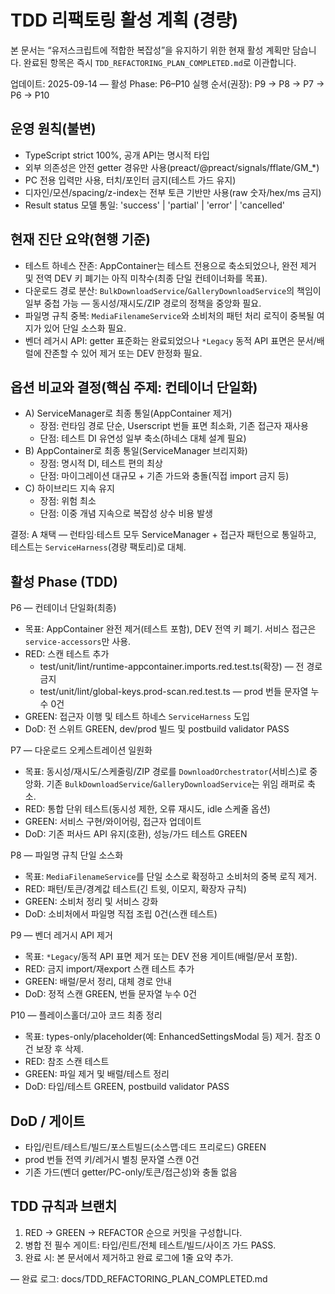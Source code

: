 # TDD 리팩토링 활성 계획 (경량)

본 문서는 “유저스크립트에 적합한 복잡성”을 유지하기 위한 현재 활성 계획만
담습니다. 완료된 항목은 즉시 `TDD_REFACTORING_PLAN_COMPLETED.md`로 이관합니다.

업데이트: 2025-09-14 — 활성 Phase: P6–P10 실행 순서(권장): P9 → P8 → P7 → P6 →
P10

## 운영 원칙(불변)

- TypeScript strict 100%, 공개 API는 명시적 타입
- 외부 의존성은 안전 getter 경유만 사용(preact/@preact/signals/fflate/GM\_\*)
- PC 전용 입력만 사용, 터치/포인터 금지(테스트 가드 유지)
- 디자인/모션/spacing/z-index는 전부 토큰 기반만 사용(raw 숫자/hex/ms 금지)
- Result status 모델 통일: 'success' | 'partial' | 'error' | 'cancelled'

## 현재 진단 요약(현행 기준)

- 테스트 하네스 잔존: AppContainer는 테스트 전용으로 축소되었으나, 완전 제거 및
  전역 DEV 키 폐기는 아직 미착수(최종 단일 컨테이너화를 목표).
- 다운로드 경로 분산: `BulkDownloadService`/`GalleryDownloadService`의 책임이
  일부 중첩 가능 — 동시성/재시도/ZIP 경로의 정책을 중앙화 필요.
- 파일명 규칙 중복: `MediaFilenameService`와 소비처의 패턴 처리 로직이 중복될
  여지가 있어 단일 소스화 필요.
- 벤더 레거시 API: getter 표준화는 완료되었으나 `*Legacy` 동적 API 표면은
  문서/배럴에 잔존할 수 있어 제거 또는 DEV 한정화 필요.

## 옵션 비교와 결정(핵심 주제: 컨테이너 단일화)

- A) ServiceManager로 최종 통일(AppContainer 제거)
  - 장점: 런타임 경로 단순, Userscript 번들 표면 최소화, 기존 접근자 재사용
  - 단점: 테스트 DI 유연성 일부 축소(하네스 대체 설계 필요)
- B) AppContainer로 최종 통일(ServiceManager 브리지화)
  - 장점: 명시적 DI, 테스트 편의 최상
  - 단점: 마이그레이션 대규모 + 기존 가드와 충돌(직접 import 금지 등)
- C) 하이브리드 지속 유지
  - 장점: 위험 최소
  - 단점: 이중 개념 지속으로 복잡성 상수 비용 발생

결정: A 채택 — 런타임·테스트 모두 ServiceManager + 접근자 패턴으로 통일하고,
테스트는 `ServiceHarness`(경량 팩토리)로 대체.

## 활성 Phase (TDD)

P6 — 컨테이너 단일화(최종)

- 목표: AppContainer 완전 제거(테스트 포함), DEV 전역 키 폐기. 서비스 접근은
  `service-accessors`만 사용.
- RED: 스캔 테스트 추가
  - test/unit/lint/runtime-appcontainer.imports.red.test.ts(확장) — 전 경로 금지
  - test/unit/lint/global-keys.prod-scan.red.test.ts — prod 번들 문자열 누수 0건
- GREEN: 접근자 이행 및 테스트 하네스 `ServiceHarness` 도입
- DoD: 전 스위트 GREEN, dev/prod 빌드 및 postbuild validator PASS

P7 — 다운로드 오케스트레이션 일원화

- 목표: 동시성/재시도/스케줄링/ZIP 경로를 `DownloadOrchestrator`(서비스)로
  중앙화. 기존 `BulkDownloadService`/`GalleryDownloadService`는 위임 래퍼로
  축소.
- RED: 통합 단위 테스트(동시성 제한, 오류 재시도, idle 스케줄 옵션)
- GREEN: 서비스 구현/와이어링, 접근자 업데이트
- DoD: 기존 퍼사드 API 유지(호환), 성능/가드 테스트 GREEN

P8 — 파일명 규칙 단일 소스화

- 목표: `MediaFilenameService`를 단일 소스로 확정하고 소비처의 중복 로직 제거.
- RED: 패턴/토큰/경계값 테스트(긴 트윗, 이모지, 확장자 규칙)
- GREEN: 소비처 정리 및 서비스 강화
- DoD: 소비처에서 파일명 직접 조립 0건(스캔 테스트)

P9 — 벤더 레거시 API 제거

- 목표: `*Legacy`/동적 API 표면 제거 또는 DEV 전용 게이트(배럴/문서 포함).
- RED: 금지 import/재export 스캔 테스트 추가
- GREEN: 배럴/문서 정리, 대체 경로 안내
- DoD: 정적 스캔 GREEN, 번들 문자열 누수 0건

P10 — 플레이스홀더/고아 코드 최종 정리

- 목표: types-only/placeholder(예: EnhancedSettingsModal 등) 제거. 참조 0건 보장
  후 삭제.
- RED: 참조 스캔 테스트
- GREEN: 파일 제거 및 배럴/테스트 정리
- DoD: 타입/테스트 GREEN, postbuild validator PASS

## DoD / 게이트

- 타입/린트/테스트/빌드/포스트빌드(소스맵·데드 프리로드) GREEN
- prod 번들 전역 키/레거시 별칭 문자열 스캔 0건
- 기존 가드(벤더 getter/PC-only/토큰/접근성)와 충돌 없음

## TDD 규칙과 브랜치

1. RED → GREEN → REFACTOR 순으로 커밋을 구성합니다.
2. 병합 전 필수 게이트: 타입/린트/전체 테스트/빌드/사이즈 가드 PASS.
3. 완료 시: 본 문서에서 제거하고 완료 로그에 1줄 요약 추가.

— 완료 로그: docs/TDD_REFACTORING_PLAN_COMPLETED.md
